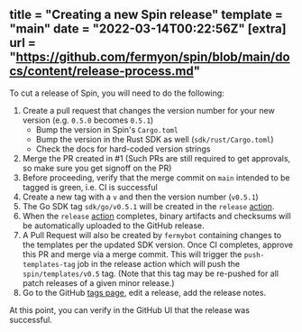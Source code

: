 title = "Creating a new Spin release"
template = "main"
date = "2022-03-14T00:22:56Z"
[extra]
url = "https://github.com/fermyon/spin/blob/main/docs/content/release-process.md"
---

To cut a release of Spin, you will need to do the following:

1. Create a pull request that changes the version number for your new version
   (e.g. `0.5.0` becomes `0.5.1`)
   - Bump the version in Spin's `Cargo.toml`
   - Bump the version in the Rust SDK as well (`sdk/rust/Cargo.toml`)
   - Check the docs for hard-coded version strings
1. Merge the PR created in #1 (Such PRs are still required to get approvals, so
   make sure you get signoff on the PR)
1. Before proceeding, verify that the merge commit on `main` intended to be
   tagged is green, i.e. CI is successful
1. Create a new tag with a `v` and then the version number (`v0.5.1`)
1. The Go SDK tag `sdk/go/v0.5.1` will be created in the `release`
   [action](https://github.com/fermyon/spin/actions/workflows/release.yaml).
1. When the `release`
   [action](https://github.com/fermyon/spin/actions/workflows/release.yaml)
   completes, binary artifacts and checksums will be automatically uploaded to
   the GitHub release.
1. A Pull Request will also be created by `fermybot` containing changes to the
   templates per the updated SDK version. Once CI completes, approve this PR and
   merge via a merge commit. This will trigger the `push-templates-tag` job in
   the release action which will push the `spin/templates/v0.5` tag. (Note
   that this tag may be re-pushed for all patch releases of a given minor release.)
1. Go to the GitHub [tags page](https://github.com/fermyon/spin/releases),
   edit a release, add the release notes.

At this point, you can verify in the GitHub UI that the release was successful.
